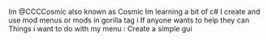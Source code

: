 Im @CCCCosmic also known as Cosmic
Im learning a bit of c#
I create and use mod menus or mods in gorilla tag
i
If anyone wants to help they can
Things i want to do with my menu : Create a simple gui<!---
CCCCosmic777/CCCCosmic777 is a ✨ special ✨ repository because its `README.md` (this file) appears on your GitHub profile.
You can click the Preview link to take a look at your changes.
--->
